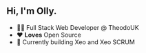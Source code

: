 ## Hi, I'm Olly.

- 👨‍💻 Full Stack Web Developer @ TheodoUK
- ❤️ **Loves** Open Source
- 🌱 Currently building Xeo and Xeo SCRUM
